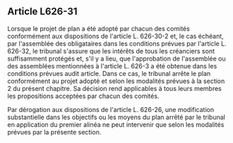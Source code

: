 Article L626-31
----
Lorsque le projet de plan a été adopté par chacun des comités conformément aux
dispositions de l'article L. 626-30-2 et, le cas échéant, par l'assemblée des
obligataires dans les conditions prévues par l'article L. 626-32, le tribunal
s'assure que les intérêts de tous les créanciers sont suffisamment protégés et,
s'il y a lieu, que l'approbation de l'assemblée ou des assemblées mentionnées à
l'article L. 626-3 a été obtenue dans les conditions prévues audit article. Dans
ce cas, le tribunal arrête le plan conformément au projet adopté et selon les
modalités prévues à la section 2 du présent chapitre. Sa décision rend
applicables à tous leurs membres les propositions acceptées par chacun des
comités.

Par dérogation aux dispositions de l'article L. 626-26, une modification
substantielle dans les objectifs ou les moyens du plan arrêté par le tribunal en
application du premier alinéa ne peut intervenir que selon les modalités prévues
par la présente section.
